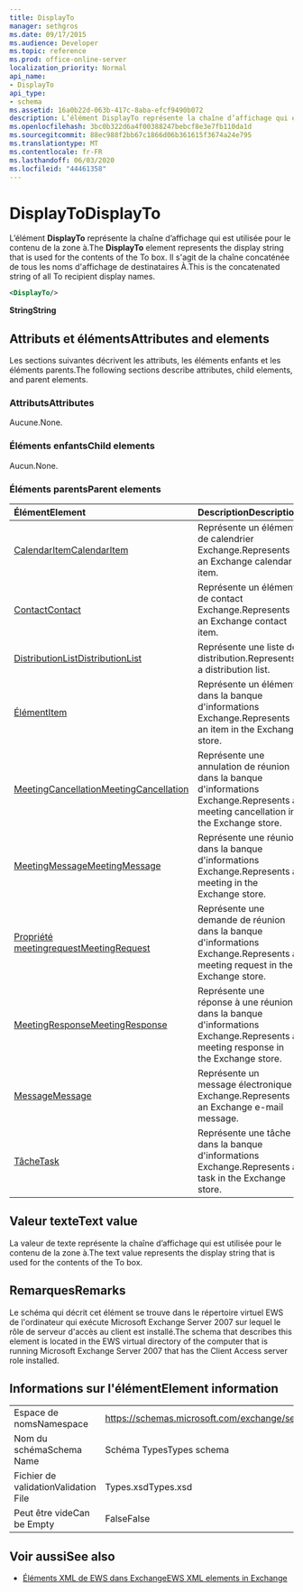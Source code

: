 ```yaml
---
title: DisplayTo
manager: sethgros
ms.date: 09/17/2015
ms.audience: Developer
ms.topic: reference
ms.prod: office-online-server
localization_priority: Normal
api_name:
- DisplayTo
api_type:
- schema
ms.assetid: 16a0b22d-063b-417c-8aba-efcf9490b072
description: L’élément DisplayTo représente la chaîne d’affichage qui est utilisée pour le contenu de la zone à. Il s'agit de la chaîne concaténée de tous les noms d'affichage de destinataires À.
ms.openlocfilehash: 3bc0b322d6a4f00388247bebcf8e3e7fb110da1d
ms.sourcegitcommit: 88ec988f2bb67c1866d06b361615f3674a24e795
ms.translationtype: MT
ms.contentlocale: fr-FR
ms.lasthandoff: 06/03/2020
ms.locfileid: "44461358"
---
```

# <a name="displayto"></a><span data-ttu-id="cf310-104">DisplayTo</span><span class="sxs-lookup"><span data-stu-id="cf310-104">DisplayTo</span></span>

<span data-ttu-id="cf310-105">L’élément **DisplayTo** représente la chaîne d’affichage qui est utilisée pour le contenu de la zone à.</span><span class="sxs-lookup"><span data-stu-id="cf310-105">The **DisplayTo** element represents the display string that is used for the contents of the To box.</span></span> <span data-ttu-id="cf310-106">Il s'agit de la chaîne concaténée de tous les noms d'affichage de destinataires À.</span><span class="sxs-lookup"><span data-stu-id="cf310-106">This is the concatenated string of all To recipient display names.</span></span> 
  
```xml
<DisplayTo/>
```

 <span data-ttu-id="cf310-107">**String**</span><span class="sxs-lookup"><span data-stu-id="cf310-107">**String**</span></span>
## <a name="attributes-and-elements"></a><span data-ttu-id="cf310-108">Attributs et éléments</span><span class="sxs-lookup"><span data-stu-id="cf310-108">Attributes and elements</span></span>

<span data-ttu-id="cf310-109">Les sections suivantes décrivent les attributs, les éléments enfants et les éléments parents.</span><span class="sxs-lookup"><span data-stu-id="cf310-109">The following sections describe attributes, child elements, and parent elements.</span></span>
  
### <a name="attributes"></a><span data-ttu-id="cf310-110">Attributs</span><span class="sxs-lookup"><span data-stu-id="cf310-110">Attributes</span></span>

<span data-ttu-id="cf310-111">Aucune.</span><span class="sxs-lookup"><span data-stu-id="cf310-111">None.</span></span>
  
### <a name="child-elements"></a><span data-ttu-id="cf310-112">Éléments enfants</span><span class="sxs-lookup"><span data-stu-id="cf310-112">Child elements</span></span>

<span data-ttu-id="cf310-113">Aucun.</span><span class="sxs-lookup"><span data-stu-id="cf310-113">None.</span></span>
  
### <a name="parent-elements"></a><span data-ttu-id="cf310-114">Éléments parents</span><span class="sxs-lookup"><span data-stu-id="cf310-114">Parent elements</span></span>

|<span data-ttu-id="cf310-115">**Élément**</span><span class="sxs-lookup"><span data-stu-id="cf310-115">**Element**</span></span>|<span data-ttu-id="cf310-116">**Description**</span><span class="sxs-lookup"><span data-stu-id="cf310-116">**Description**</span></span>|
|:-----|:-----|
|[<span data-ttu-id="cf310-117">CalendarItem</span><span class="sxs-lookup"><span data-stu-id="cf310-117">CalendarItem</span></span>](calendaritem.md) <br/> |<span data-ttu-id="cf310-118">Représente un élément de calendrier Exchange.</span><span class="sxs-lookup"><span data-stu-id="cf310-118">Represents an Exchange calendar item.</span></span>  <br/> |
|[<span data-ttu-id="cf310-119">Contact</span><span class="sxs-lookup"><span data-stu-id="cf310-119">Contact</span></span>](contact.md) <br/> |<span data-ttu-id="cf310-120">Représente un élément de contact Exchange.</span><span class="sxs-lookup"><span data-stu-id="cf310-120">Represents an Exchange contact item.</span></span>  <br/> |
|[<span data-ttu-id="cf310-121">DistributionList</span><span class="sxs-lookup"><span data-stu-id="cf310-121">DistributionList</span></span>](distributionlist.md) <br/> |<span data-ttu-id="cf310-122">Représente une liste de distribution.</span><span class="sxs-lookup"><span data-stu-id="cf310-122">Represents a distribution list.</span></span>  <br/> |
|[<span data-ttu-id="cf310-123">Élément</span><span class="sxs-lookup"><span data-stu-id="cf310-123">Item</span></span>](item.md) <br/> |<span data-ttu-id="cf310-124">Représente un élément dans la banque d'informations Exchange.</span><span class="sxs-lookup"><span data-stu-id="cf310-124">Represents an item in the Exchange store.</span></span>  <br/> |
|[<span data-ttu-id="cf310-125">MeetingCancellation</span><span class="sxs-lookup"><span data-stu-id="cf310-125">MeetingCancellation</span></span>](meetingcancellation.md) <br/> |<span data-ttu-id="cf310-126">Représente une annulation de réunion dans la banque d'informations Exchange.</span><span class="sxs-lookup"><span data-stu-id="cf310-126">Represents a meeting cancellation in the Exchange store.</span></span>  <br/> |
|[<span data-ttu-id="cf310-127">MeetingMessage</span><span class="sxs-lookup"><span data-stu-id="cf310-127">MeetingMessage</span></span>](meetingmessage.md) <br/> |<span data-ttu-id="cf310-128">Représente une réunion dans la banque d'informations Exchange.</span><span class="sxs-lookup"><span data-stu-id="cf310-128">Represents a meeting in the Exchange store.</span></span>  <br/> |
|[<span data-ttu-id="cf310-129">Propriété meetingrequest</span><span class="sxs-lookup"><span data-stu-id="cf310-129">MeetingRequest</span></span>](meetingrequest.md) <br/> |<span data-ttu-id="cf310-130">Représente une demande de réunion dans la banque d'informations Exchange.</span><span class="sxs-lookup"><span data-stu-id="cf310-130">Represents a meeting request in the Exchange store.</span></span>  <br/> |
|[<span data-ttu-id="cf310-131">MeetingResponse</span><span class="sxs-lookup"><span data-stu-id="cf310-131">MeetingResponse</span></span>](meetingresponse.md) <br/> |<span data-ttu-id="cf310-132">Représente une réponse à une réunion dans la banque d'informations Exchange.</span><span class="sxs-lookup"><span data-stu-id="cf310-132">Represents a meeting response in the Exchange store.</span></span>  <br/> |
|[<span data-ttu-id="cf310-133">Message</span><span class="sxs-lookup"><span data-stu-id="cf310-133">Message</span></span>](message-ex15websvcsotherref.md) <br/> |<span data-ttu-id="cf310-134">Représente un message électronique Exchange.</span><span class="sxs-lookup"><span data-stu-id="cf310-134">Represents an Exchange e-mail message.</span></span>  <br/> |
|[<span data-ttu-id="cf310-135">Tâche</span><span class="sxs-lookup"><span data-stu-id="cf310-135">Task</span></span>](task.md) <br/> |<span data-ttu-id="cf310-136">Représente une tâche dans la banque d'informations Exchange.</span><span class="sxs-lookup"><span data-stu-id="cf310-136">Represents a task in the Exchange store.</span></span>  <br/> |
   
## <a name="text-value"></a><span data-ttu-id="cf310-137">Valeur texte</span><span class="sxs-lookup"><span data-stu-id="cf310-137">Text value</span></span>

<span data-ttu-id="cf310-138">La valeur de texte représente la chaîne d’affichage qui est utilisée pour le contenu de la zone à.</span><span class="sxs-lookup"><span data-stu-id="cf310-138">The text value represents the display string that is used for the contents of the To box.</span></span>
  
## <a name="remarks"></a><span data-ttu-id="cf310-139">Remarques</span><span class="sxs-lookup"><span data-stu-id="cf310-139">Remarks</span></span>

<span data-ttu-id="cf310-140">Le schéma qui décrit cet élément se trouve dans le répertoire virtuel EWS de l'ordinateur qui exécute Microsoft Exchange Server 2007 sur lequel le rôle de serveur d'accès au client est installé.</span><span class="sxs-lookup"><span data-stu-id="cf310-140">The schema that describes this element is located in the EWS virtual directory of the computer that is running Microsoft Exchange Server 2007 that has the Client Access server role installed.</span></span>
  
## <a name="element-information"></a><span data-ttu-id="cf310-141">Informations sur l'élément</span><span class="sxs-lookup"><span data-stu-id="cf310-141">Element information</span></span>

|||
|:-----|:-----|
|<span data-ttu-id="cf310-142">Espace de noms</span><span class="sxs-lookup"><span data-stu-id="cf310-142">Namespace</span></span>  <br/> |https://schemas.microsoft.com/exchange/services/2006/types  <br/> |
|<span data-ttu-id="cf310-143">Nom du schéma</span><span class="sxs-lookup"><span data-stu-id="cf310-143">Schema Name</span></span>  <br/> |<span data-ttu-id="cf310-144">Schéma Types</span><span class="sxs-lookup"><span data-stu-id="cf310-144">Types schema</span></span>  <br/> |
|<span data-ttu-id="cf310-145">Fichier de validation</span><span class="sxs-lookup"><span data-stu-id="cf310-145">Validation File</span></span>  <br/> |<span data-ttu-id="cf310-146">Types.xsd</span><span class="sxs-lookup"><span data-stu-id="cf310-146">Types.xsd</span></span>  <br/> |
|<span data-ttu-id="cf310-147">Peut être vide</span><span class="sxs-lookup"><span data-stu-id="cf310-147">Can be Empty</span></span>  <br/> |<span data-ttu-id="cf310-148">False</span><span class="sxs-lookup"><span data-stu-id="cf310-148">False</span></span>  <br/> |
   
## <a name="see-also"></a><span data-ttu-id="cf310-149">Voir aussi</span><span class="sxs-lookup"><span data-stu-id="cf310-149">See also</span></span>

- [<span data-ttu-id="cf310-150">Éléments XML de EWS dans Exchange</span><span class="sxs-lookup"><span data-stu-id="cf310-150">EWS XML elements in Exchange</span></span>](ews-xml-elements-in-exchange.md)

